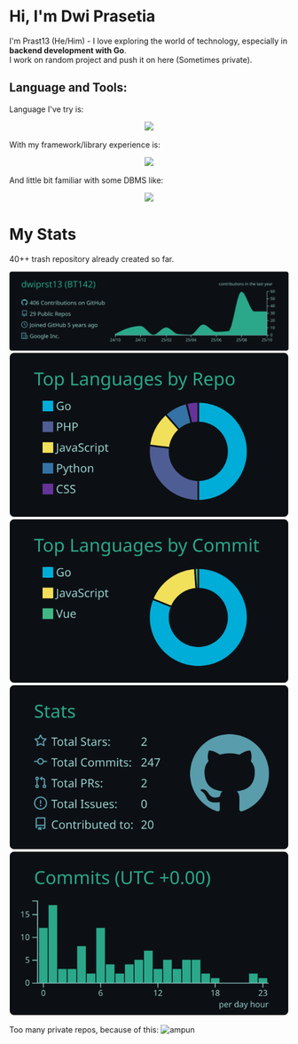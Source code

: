 # Hi, I'm Dwi Prasetia

I'm Prast13 (He/Him) - I love exploring the world of technology, especially in **backend development with Go**.  
I work on random project and push it on here (Sometimes private).


## Language and Tools:
Language I've try is:
<p align="center">
  <a href="https://skillicons.dev">
    <img src="https://skillicons.dev/icons?i=js,ts,php,go" />
  </a>
</p>

With my framework/library experience is:
<p align="center">
  <a href="https://skillicons.dev">
    <img src="https://skillicons.dev/icons?i=react,vue,tailwind,laravel" />
  </a>
</p>

And little bit familiar with some DBMS like:
<p align="center">
  <a href="https://skillicons.dev">
    <img src="https://skillicons.dev/icons?i=mongodb,mysql,postgres" />
  </a>
</p>

# My Stats

40++ trash repository already created so far.

[![](https://raw.githubusercontent.com/dwiprst13/dwiprst13/master/profile-summary-card-output/gotham/0-profile-details.svg)](https://github.com/vn7n24fzkq/github-profile-summary-cards)
[![](https://raw.githubusercontent.com/dwiprst13/dwiprst13/master/profile-summary-card-output/gotham/1-repos-per-language.svg)](https://github.com/vn7n24fzkq/github-profile-summary-cards) [![](https://raw.githubusercontent.com/dwiprst13/dwiprst13/master/profile-summary-card-output/gotham/2-most-commit-language.svg)](https://github.com/vn7n24fzkq/github-profile-summary-cards)
[![](https://raw.githubusercontent.com/dwiprst13/dwiprst13/master/profile-summary-card-output/gotham/3-stats.svg)](https://github.com/vn7n24fzkq/github-profile-summary-cards) [![](https://raw.githubusercontent.com/dwiprst13/dwiprst13/master/profile-summary-card-output/gotham/4-productive-time.svg)](https://github.com/vn7n24fzkq/github-profile-summary-cards)

Too many private repos, because of this:
![ampun](https://github.com/user-attachments/assets/338f3ac9-65fe-43b1-868d-eab84bc6b8a0)
